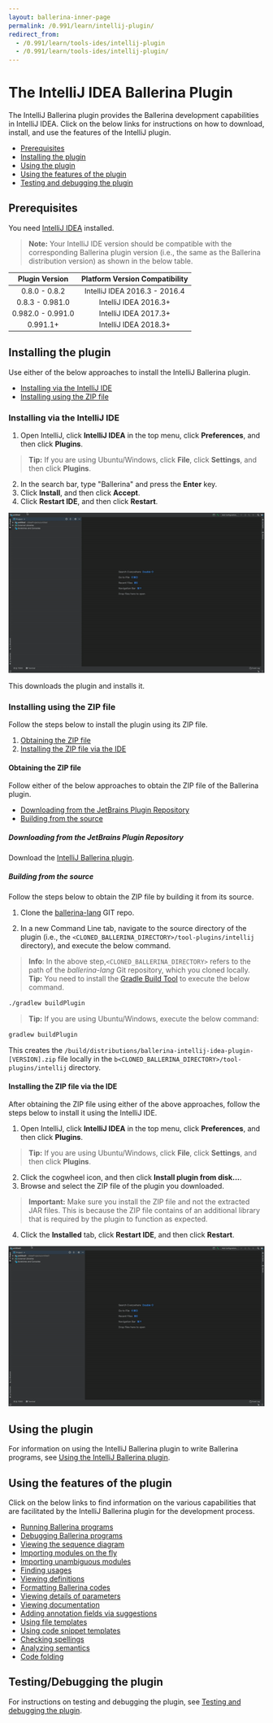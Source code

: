 ```yaml
---
layout: ballerina-inner-page
permalink: /0.991/learn/intellij-plugin/
redirect_from:
  - /0.991/learn/tools-ides/intellij-plugin
  - /0.991/learn/tools-ides/intellij-plugin/
---
```


# The IntelliJ IDEA Ballerina Plugin

The IntelliJ Ballerina plugin provides the Ballerina development capabilities in IntelliJ IDEA. Click on the below links for instructions on how to download, install, and use the features of the IntelliJ plugin.

- [Prerequisites](#prerequisites)
- [Installing the plugin](#installing-the-plugin)
- [Using the plugin](#using-the-plugin)
- [Using the features of the plugin](#using-the-features-of-the-plugin)
- [Testing and debugging the plugin](#testing-and-debugging-the-plugin)

## Prerequisites

You need [IntelliJ IDEA](https://www.jetbrains.com/idea/download/) installed.

>**Note:** Your IntelliJ IDE version should be compatible with the corresponding Ballerina plugin version (i.e., the same as the Ballerina distribution version) as shown in the below table.

**Plugin Version**|**Platform Version Compatibility**
:-----:|:-----:
0.8.0 - 0.8.2|IntelliJ IDEA 2016.3 - 2016.4
0.8.3 - 0.981.0|IntelliJ IDEA 2016.3+
0.982.0 - 0.991.0|IntelliJ IDEA 2017.3+
0.991.1+ | IntelliJ IDEA 2018.3+

## Installing the plugin

Use either of the below approaches to install the IntelliJ Ballerina plugin.

- [Installing via the IntelliJ IDE](#installing-via-the-intellij-ide)
- [Installing using the ZIP file](#installing-using-the-zip-file)

### Installing via the IntelliJ IDE

1. Open IntelliJ, click **IntelliJ IDEA** in the top menu, click **Preferences**, and then click **Plugins**. 
> **Tip:** If you are using Ubuntu/Windows, click **File**, click **Settings**, and then click **Plugins**.
2. In the search bar, type "Ballerina" and press the **Enter** key. 
3. Click **Install**, and then click **Accept**.
4. Click **Restart IDE**, and then click **Restart**.

![Install the plugin via IntelliJ IDEA](/0.991/learn/images/install-plugin-via-intellij.gif)

This downloads the plugin and installs it.

### Installing using the ZIP file

Follow the steps below to install the plugin using its ZIP file.

1. [Obtaining the ZIP file](#obtaining-the-zip-file)
2. [Installing the ZIP file via the IDE](#installing-the-zip-file-via-the-IDE)

#### Obtaining the ZIP file

Follow either of the below approaches to obtain the ZIP file of the Ballerina plugin.

- [Downloading from the JetBrains Plugin Repository](#downloading-from-the-jetbrains-plugin-repository)
- [Building from the source](#building-from-the-source)

##### Downloading from the JetBrains Plugin Repository

Download the [IntelliJ Ballerina plugin](https://plugins.jetbrains.com/plugin/9520-ballerina).


##### Building from the source

Follow the steps below to obtain the ZIP file by building it from its source.

1. Clone the [ballerina-lang](https://github.com/ballerina-platform/ballerina-lang) GIT repo.

2. In a new Command Line tab, navigate to the source directory of the plugin (i.e., the `<CLONED_BALLERINA_DIRECTORY>/tool-plugins/intellij` directory), and execute the below command.

> **Info**: In the above step,`<CLONED_BALLERINA_DIRECTORY>` refers to the path of the *ballerina-lang* Git repository, which you cloned locally. 
> **Tip:** You need to install the [Gradle Build Tool](https://gradle.org/) to execute the below command.

```bash
./gradlew buildPlugin
```
> **Tip:** If you are using Ubuntu/Windows, execute the below command:

```bash
gradlew buildPlugin
```

This creates the `/build/distributions/ballerina-intellij-idea-plugin-[VERSION].zip` file locally in the `b<CLONED_BALLERINA_DIRECTORY>/tool-plugins/intellij` directory.

#### Installing the ZIP file via the IDE

After obtaining the ZIP file using either of the above approaches, follow the steps below to install it using the IntelliJ IDE.


1. Open IntelliJ, click **IntelliJ IDEA** in the top menu, click **Preferences**, and then click **Plugins**. 
> **Tip:** If you are using Ubuntu/Windows, click **File**, click **Settings**, and then click **Plugins**.
2. Click the cogwheel icon, and then click **Install plugin from disk...**.
3. Browse and select the ZIP file of the plugin you downloaded.
> **Important:** Make sure you install the ZIP file and not the extracted JAR files. This is because the ZIP file contains of an additional library that is required by the plugin to function as expected.
4. Click the **Installed** tab, click **Restart IDE**, and then click **Restart**.

![Install using the Preferences option of the IDE.](/0.991/learn/images/install-via-editor-preferences.gif)

## Using the plugin

For information on using the IntelliJ Ballerina plugin to write Ballerina programs, see [Using the IntelliJ Ballerina plugin](/0.991/learn/intellij-plugin/using-the-intellij-plugin).

## Using the features of the plugin

Click on the below links to find information on the various capabilities that are facilitated by the IntelliJ Ballerina plugin for the development process.

- [Running Ballerina programs](/0.991/learn/intellij-plugin/using-intellij-plugin-features#running-ballerina-programs)
- [Debugging Ballerina programs](/0.991/learn/intellij-plugin/using-intellij-plugin-features#debugging-ballerina-programs)
- [Viewing the sequence diagram](/0.991/learn/intellij-plugin/using-intellij-plugin-features#viewing-the-sequence-diagram)
- [Importing modules on the fly](/0.991/learn/intellij-plugin/using-intellij-plugin-features#importing-modules-on-the-fly)
- [Importing unambiguous modules](/0.991/learn/intellij-plugin/using-intellij-plugin-features#importing-unambiguous-modules)
- [Finding usages](/0.991/learn/intellij-plugin/using-intellij-plugin-features#finding-usages)
- [Viewing definitions](/0.991/learn/intellij-plugin/using-intellij-plugin-features#viewing-definitions)
- [Formatting Ballerina codes](/0.991/learn/intellij-plugin/using-intellij-plugin-features#formatting-ballerina-codes)
- [Viewing details of parameters](/0.991/learn/intellij-plugin/using-intellij-plugin-features#viewing-details-of-parameters)
- [Viewing documentation](/0.991/learn/intellij-plugin/using-intellij-plugin-features#viewing-documentation)
- [Adding annotation fields via suggestions](/0.991/learn/intellij-plugin/using-intellij-plugin-features#adding-annotation-fields-via-suggestions)
- [Using file templates](/0.991/learn/intellij-plugin/using-intellij-plugin-features#using-file-templates)
- [Using code snippet templates](/0.991/learn/intellij-plugin/using-intellij-plugin-features#using-code-snippet-templates)
- [Checking spellings](/0.991/learn/intellij-plugin/using-intellij-plugin-features#checking-spellings)
- [Analyzing semantics](/0.991/learn/intellij-plugin/using-intellij-plugin-features#analyzing-semantics)
- [Code folding](/0.991/learn/intellij-plugin/using-intellij-plugin-features#code-folding)


## Testing/Debugging the plugin

For instructions on testing and debugging the plugin, see [Testing and debugging the plugin](/0.991/learn/intellij-plugin/testing-and-debugging-the-plugin).